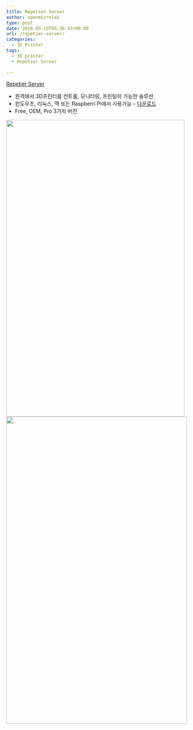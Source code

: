 ```yaml
---
title: Repetier Server
author: openmicrolab
type: post
date: 2018-03-19T05:36:47+00:00
url: /repetier-server/
categories:
  - 3D Printer
tags:
  - 3d printer
  - Repetier Server

---
```

<a href="https://www.repetier-server.com/" target="_blank" rel="noopener noreferrer">Repetier Server</a>

  * 원격에서 3D프린터를 컨트롤, 모니터링, 프린팅이 가능한 솔루션.
  * 윈도우즈, 리눅스, 맥 또는 Raspberri Pi에서 사용가능 &#8211; <a href="https://www.repetier-server.com/download-repetier-server/" target="_blank" rel="noopener noreferrer">다운로드</a>
  * Free, OEM, Pro 3가지 버전

<img loading="lazy" class="alignnone wp-image-4252" src="https://res.cloudinary.com/openmicrolab/image/upload/v1521437370/free_pro_fn24o7.png" width="480" height="797" /> 

<img loading="lazy" class="alignnone wp-image-4253" src="https://res.cloudinary.com/openmicrolab/image/upload/v1521437370/oem_pro_qkpg2e.png" width="487" height="825" />